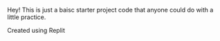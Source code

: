 Hey! This is just a baisc starter project code that anyone could do with a little practice.

Created using Replit
